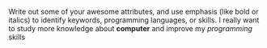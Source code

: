 Write out some of your awesome attributes, and use emphasis (like bold or italics) to identify keywords, programming languages, or skills. 
I really want to study more knowledge about **computer** and improve my _programming_ skills 
